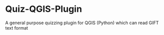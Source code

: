 # Quiz-QGIS-Plugin
A general purpose quizzing plugin for QGIS (Python) which can read GIFT text format
